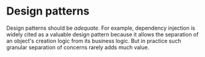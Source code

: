 # Design patterns

Design patterns should be _adequate_. For example, dependency injection is widely cited as a valuable design pattern because it allows the separation of an object's creation logic from its business logic. But in practice such granular separation of concerns rarely adds much value.
